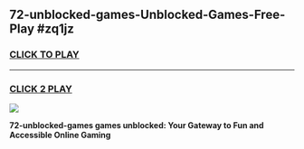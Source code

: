 
## 72-unblocked-games-Unblocked-Games-Free-Play #zq1jz
<h3>
<a href="https://us.freeplayer.one?title=72-unblocked-games&ref=9M">CLICK TO PLAY</a></h3>
<hr>

<h3>
<a href="https://us.freeplayer.one?title=72-unblocked-games&ref=9M">CLICK 2 PLAY</a>
  
</h3>

<a href="https://us.freeplayer.one?title=72-unblocked-games&ref=9M"><img src="https://clearcache.store/games.png"></a>


**72-unblocked-games games unblocked: Your Gateway to Fun and Accessible Online Gaming**
